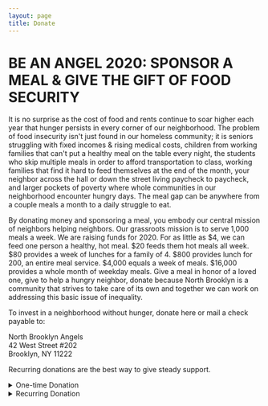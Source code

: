 ```yaml
---
layout: page
title: Donate
---
```


# BE AN ANGEL 2020: SPONSOR A MEAL & GIVE THE GIFT OF FOOD SECURITY

It is no surprise as the cost of food and rents continue to soar higher each year that hunger persists in every corner of our neighborhood. The problem of food insecurity isn't just found in our homeless community; it is seniors struggling with fixed incomes & rising medical costs, children from working families that can't put a healthy meal on the table every night, the students who skip multiple meals in order to afford transportation to class, working families that find it hard to feed themselves at the end of the month, your neighbor across the hall or down the street living paycheck to paycheck, and larger pockets of poverty where whole communities in our neighborhood encounter hungry days. The meal gap can be anywhere from a couple meals a month to a daily struggle to eat.

By donating money and sponsoring a meal, you embody our central mission of neighbors helping neighbors. Our grassroots mission is to serve 1,000 meals a week. We are raising funds for 2020. For as little as $4, we can feed one person a healthy, hot meal. $20 feeds them hot meals all week. $80 provides a week of lunches for a family of 4. $800 provides lunch for 200, an entire meal service. $4,000 equals a week of meals. $16,000 provides a whole month of weekday meals. Give a meal in honor of a loved one, give to help a hungry neighbor, donate because North Brooklyn is a community that strives to take care of its own and together we can work on addressing this basic issue of inequality.

To invest in a neighborhood without hunger, donate here or mail a check payable to:

North Brooklyn Angels  
42 West Street #202  
Brooklyn, NY 11222

Recurring donations are the best way to give steady support.

<details id="donate-once" class="visible">
    <summary>One-time Donation</summary>
    <form action="https://www.paypal.com/cgi-bin/webscr" method="post" id="donate-once-form">
        <!-- Target email to donate to -->
        <input type="hidden" name="business" value="northbrooklynangels@gmail.com">
        <!-- Donate button -->
        <input type="hidden" name="cmd" value="_donations">
        <!-- Donation details (do I need all of this?) -->
        <input type="hidden" name="item_name" value="North Brooklyn Angels Donation">
        <!-- Technical details -->
        <input type="hidden" name="currency_code" value="USD">
        <input type="hidden" name="charset" value="utf-8">
        <div class="input">
            <label for="amount-once">Enter your donation amount here</label>
            <input id="amount-once" type="number" name="amount" value="25">
        </div>
        <button>Donate Once</button>
        <aside>You do not need a PayPal account to make a donation. When prompted, you can choose to select "Donate with a Debit or Credit Card" and proceed normally.</aside>
    </form>
</details>

<details id="donate-recurring" class="hidden">
    <summary>Recurring Donation</summary>
    <form action="https://www.paypal.com/cgi-bin/webscr" method="post" id="donate-recurring-form">
        <!-- Target email to donate to -->
        <input type="hidden" name="business" value="northbrooklynangels@gmail.com">
        <!-- Donate button -->
        <input type="hidden" name="cmd" value="_xclick-subscriptions">
        <!-- Donation details -->
        <input type="hidden" name="item_name" value="North Brooklyn Angels Monthly Donation">
        <!-- Technical details -->
        <input type="hidden" name="lc" value="US">
        <input type="hidden" name="no_note" value="1">
        <input type="hidden" name="no_shipping" value="1">
        <input type="hidden" name="src" value="1">
        <input type="hidden" name="p3" value="1">
        <input type="hidden" name="t3" value="M">
        <input type="hidden" name="currency_code" value="USD">
        <input type="hidden" name="no_shipping" value="2">
        <input type="hidden" name="charset" value="utf-8">
        <div class="input">
            <label for="amount-recurring">Enter your donation amount here</label>
            <input id="amount-recurring" type="number" name="a3" value="25">
        </div>
        <button>Donate Monthly</button>
        <aside><strong>You must have a PayPal account to make monthly donations.</strong></aside>
    </form>
</details>